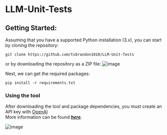 # LLM-Unit-Tests
 
## Getting Started:

Assuming that you have a supported Python installation (3.x), you can start by 
cloning the repository:
```
git clone https://github.com/tsbrandon1010/LLM-Unit-Tests
```
or by downloading the repository as a ZIP file:
![image](https://github.com/tsbrandon1010/LLM-Unit-Tests/assets/15933213/efc1e196-8241-42e2-a369-0fa743dc5d25)


Next, we can get the required packages:

```
pip install -r requirements.txt
```

### Using the tool
After downloading the tool and package dependencies, you must create an API key with [OpenAI](https://openai.com/)
<br>More information can be found ***[here](https://elephas.app/blog/how-to-create-openai-api-keys-cl5c4f21d281431po7k8fgyol0)***.

![image](https://github.com/tsbrandon1010/LLM-Unit-Tests/assets/15933213/1beb382c-98e0-40fa-81d4-5c7a33b67ee4)

